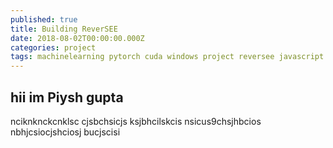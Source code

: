 ```yaml
---
published: true
title: Building ReverSEE
date: 2018-08-02T00:00:00.000Z
categories: project
tags: machinelearning pytorch cuda windows project reversee javascript python flask
---
```

## hii im **Piysh gupta**
nciknknckcnklsc
cjsbchsicjs
ksjbhcilskcis
nsicus9chsjhbcios
nbhjcsiocjshciosj
bucjscisi
